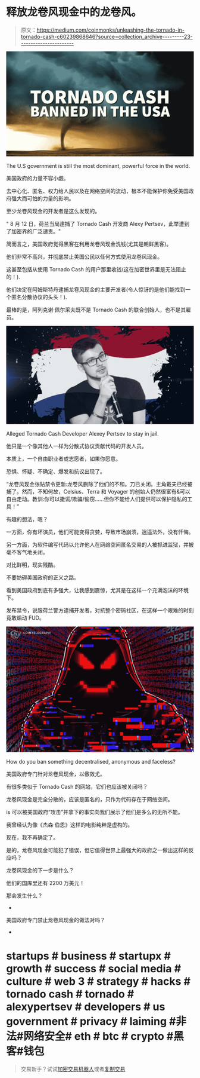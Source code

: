 # 释放龙卷风现金中的龙卷风。

> 原文：<https://medium.com/coinmonks/unleashing-the-tornado-in-tornado-cash-c60239868646?source=collection_archive---------23----------------------->

![](img/dfc090b056527bfbff9bd4481953da84.png)

The U.S government is still the most dominant, powerful force in the world.

美国政府的力量不容小觑。

去中心化、匿名、权力给人民以及在网络空间的流动，根本不能保护你免受美国政府强大而可怕的力量的影响。

至少龙卷风现金的开发者是这么发现的。

" 8 月 12 日，荷兰当局逮捕了 Tornado Cash 开发商 Alexy Pertsev，此举遭到了加密界的广泛谴责。"

简而言之，美国政府觉得黑客在利用龙卷风现金洗钱(尤其是朝鲜黑客)。

他们非常不高兴，并彻底禁止美国公民以任何方式使用龙卷风现金。

这甚至包括从使用 Tornado Cash 的用户那里收钱(这在加密世界里是无法阻止的！).

他们决定在阿姆斯特丹逮捕龙卷风现金的主要开发者(令人惊讶的是他们能找到一个匿名分散协议的头头！).

最棒的是，阿列克谢·佩尔采夫既不是 Tornado Cash 的联合创始人，也不是其雇员。

![](img/9b6a547adf1e8f24d53de2b1e64a1777.png)

Alleged Tornado Cash Developer Alexey Pertsev to stay in jail.

他只是一个像其他人一样为分散式协议贡献代码的开发人员。

本质上，一个自由职业者或志愿者，如果你愿意。

恐惧、怀疑、不确定、爆发和抗议出现了。

“龙卷风现金张贴禁令更新:龙卷风删除了他们的不和。刀已关闭。主角戴夫已经被捕了。然而，不知何故，Celsius、Terra 和 Voyager 的创始人仍然很富有&可以自由走动。教训:你可以撒谎/欺骗/偷窃……但你不能给人们提供可以保护隐私的工具！”

有趣的想法，嗯？

一方面，你有坏演员，他们可能变得贪婪，导致市场崩溃，逍遥法外，没有忏悔。

另一方面，为软件编写代码以允许他人在网络空间匿名交易的人被抓进监狱，并被毫不客气地关闭。

对比鲜明，现实残酷。

不要妨碍美国政府的正义之路。

看到美国政府到底有多强大，让我感到震惊，尤其是在这样一个充满泡沫的环境下。

发布禁令，说服荷兰警方逮捕开发者，对抗整个密码社区，在这样一个艰难的时刻竟敢煽动 FUD。

![](img/381594864e860f7ef73b1b301dee8367.png)

How do you ban something decentralised, anonymous and faceless?

美国政府专门针对龙卷风现金，以儆效尤。

有很多类似于 Tornado Cash 的网站，它们也应该被关闭吗？

龙卷风现金是完全分散的，应该是匿名的，只作为代码存在于网络空间。

is 可以被美国政府“攻击”并拿下的事实向我们展示了他们是多么的无所不能。

我曾经认为像《杰森·伯恩》这样的电影纯粹是虚构的。

现在，我不再确定了。

是的，龙卷风现金可能犯了错误，但它值得世界上最强大的政府之一做出这样的反应吗？

龙卷风现金的下一步是什么？

他们的国库里还有 2200 万美元！

那会发生什么？

-

美国政府专门禁止龙卷风现金的做法对吗？

-

# startups # business # startupx # growth # success # social media # culture # web 3 # strategy # hacks # tornado cash # tornado # alexypertsev # developers # us government # privacy # laiming #非法#网络安全# eth # btc # crypto #黑客#钱包

> 交易新手？试试[加密交易机器人](/coinmonks/crypto-trading-bot-c2ffce8acb2a)或者[复制交易](/coinmonks/top-10-crypto-copy-trading-platforms-for-beginners-d0c37c7d698c)
